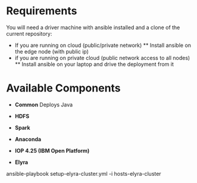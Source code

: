 
# Requirements

You will need a driver machine with ansible installed and a clone of the current repository:

* If you are running on cloud (public/private network)
** Install ansible on the edge node (with public ip)
* if you are running on private cloud (public network access to all nodes)
** Install ansible on your laptop and drive the deployment from it


# Available Components

* **Common**  Deploys Java
* **HDFS**

* **Spark**

* **Anaconda**

* **IOP 4.25 (IBM Open Platform)**

* **Elyra**

ansible-playbook setup-elyra-cluster.yml -i hosts-elyra-cluster
